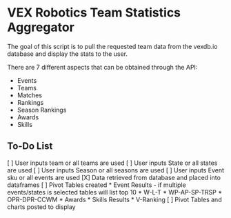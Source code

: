 # VEX Robotics Team Statistics Aggregator

The goal of this script is to pull the requested team data from the vexdb.io database and display the stats to the user.

There are 7 different aspects that can be obtained through the API:
* Events
* Teams
* Matches
* Rankings
* Season Rankings
* Awards
* Skills

## To-Do List
[ ] User inputs team or all teams are used
[ ] User inputs State or all states are used
[ ] User inputs Season or all seasons are used
[ ] User inputs Event sku or all events are used
[X] Data retrieved from database and placed into dataframes
[ ] Pivot Tables created
    * Event Results - if multiple events/states is selected tables will list top 10
        * W-L-T
        * WP-AP-SP-TRSP
        * OPR-DPR-CCWM
    * Awards
    * Skills Results
    * V-Ranking
[ ] Pivot Tables and charts posted to display
